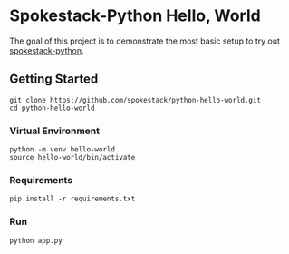 # Spokestack-Python Hello, World

The goal of this project is to demonstrate the most basic setup to try out [spokestack-python](https://github.com/spokestack/spokestack-python).

## Getting Started

```shell
git clone https://github.com/spokestack/python-hello-world.git
cd python-hello-world
```

### Virtual Environment

```shell
python -m venv hello-world
source hello-world/bin/activate
```

### Requirements

```shell
pip install -r requirements.txt
```

### Run

```shell
python app.py
```
